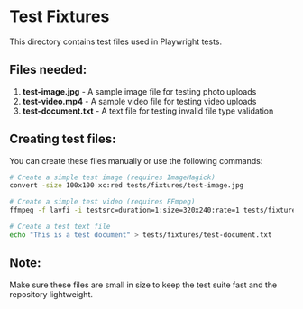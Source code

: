 # Test Fixtures

This directory contains test files used in Playwright tests.

## Files needed:

1. **test-image.jpg** - A sample image file for testing photo uploads
2. **test-video.mp4** - A sample video file for testing video uploads  
3. **test-document.txt** - A text file for testing invalid file type validation

## Creating test files:

You can create these files manually or use the following commands:

```bash
# Create a simple test image (requires ImageMagick)
convert -size 100x100 xc:red tests/fixtures/test-image.jpg

# Create a simple test video (requires FFmpeg)
ffmpeg -f lavfi -i testsrc=duration=1:size=320x240:rate=1 tests/fixtures/test-video.mp4

# Create a test text file
echo "This is a test document" > tests/fixtures/test-document.txt
```

## Note:

Make sure these files are small in size to keep the test suite fast and the repository lightweight.
